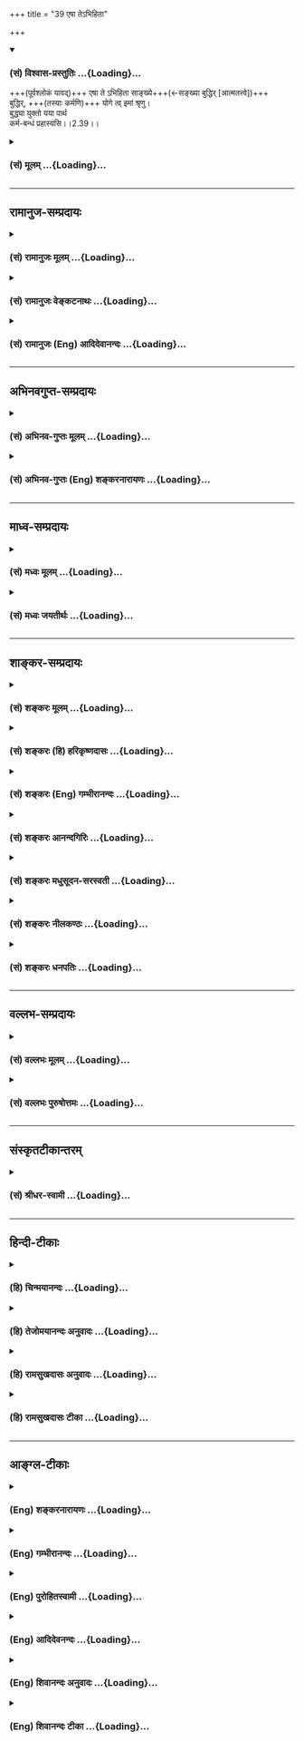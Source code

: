 +++
title = "39 एषा तेऽभिहिता"

+++
<div class="js_include" newlevelforh1="3" title="(सं) विश्वास-प्रस्तुतिः" unfilled url="/purANam_vaiShNavam/mahAbhAratam/06-bhIShma-parva/03-bhagavad-gItA-parva/saMskRtam/vishvAsa-prastutiH/02_sAnkhya-yogaH_sarva-/39_eShA_te-bhihitA.md">
<details open><summary><h3>(सं) विश्वास-प्रस्तुतिः ...{Loading}...</h3></summary>

+++(पूर्वश्लोकं यावद्)+++ एषा ते ऽभिहिता साङ्ख्ये+++(←सङ्ख्या बुद्धिर् [आत्मतत्त्वे])+++  
बुद्धिर्, +++(तस्याः कर्मणि)+++ योगे त्व् इमां श्रृणु।  
बुद्ध्या युक्तो यया पार्थ  
कर्म-बन्धं प्रहास्यसि।।2.39।।
</details>
</div>
<div class="js_include collapsed" newlevelforh1="3" title="(सं) मूलम्" unfilled url="/purANam_vaiShNavam/mahAbhAratam/06-bhIShma-parva/03-bhagavad-gItA-parva/saMskRtam/mUlam/02_sAnkhya-yogaH_sarva-/39_eShA_te-bhihitA.md">
<details><summary><h3>(सं) मूलम् ...{Loading}...</h3></summary>

एषा तेऽभिहिता साङ्ख्ये बुद्धिर्योगे त्विमां श्रृणु।  
बुद्ध्यायुक्तो यया पार्थ कर्मबन्धं प्रहास्यसि।।2.39।।
</details>
</div>


_________________
## रामानुज-सम्प्रदायः
<div class="js_include collapsed" newlevelforh1="3" title="(सं) रामानुजः मूलम्" unfilled url="/purANam_vaiShNavam/mahAbhAratam/06-bhIShma-parva/03-bhagavad-gItA-parva/saMskRtam/rAmAnujaH/mUlam/02_sAnkhya-yogaH_sarva-/39_eShA_te-bhihitA.md">
<details><summary><h3>(सं) रामानुजः मूलम् ...{Loading}...</h3></summary>

।।2.39।। संख्या बुद्धिः+++(5)+++। बुद्ध्यावधारणीयम् आत्मतत्त्वं साङ्ख्यम्। ज्ञातव्ये
आत्मतत्त्वे तज्-ज्ञानाय या बुद्धिः अभिधेया "न त्वेवाहम्" (गीता 2।12)
इत्यारभ्य "तस्मात् सर्वाणि भूतानि" (गीता 2।30) इत्यन्तेन सा **एषा
अभिहिता।**  

आत्मज्ञान-पूर्वक-मोक्ष-साधन-भूत-कर्मानुष्ठाने यो बुद्धि-योगो वक्तव्यः स इह योगशब्देन उच्यते- "दूरेण ह्यवरं कर्म बुद्धियोगात्" (गीता 2।49) इति हि वक्ष्यते। तत्र **योगे** या **बुद्धिः** वक्तव्या ताम् इमाम् अभिधीयमानां **श्रृणु यया** बुद्ध्या **युक्तः** **कर्मबन्धं
प्रहास्यसि।** कर्मणा बन्धः संसारबन्ध इत्यर्थः। 

</details>
</div>
<div class="js_include collapsed" newlevelforh1="3" title="(सं) रामानुजः वेङ्कटनाथः" unfilled url="/purANam_vaiShNavam/mahAbhAratam/06-bhIShma-parva/03-bhagavad-gItA-parva/saMskRtam/rAmAnujaH/venkaTanAthaH/02_sAnkhya-yogaH_sarva-/39_eShA_te-bhihitA.md">
<details><summary><h3>(सं) रामानुजः वेङ्कटनाथः ...{Loading}...</h3></summary>

  
  
।।2.39।। अथ पूर्वप्रकरणोक्तशोकापनोदनहेतुषु प्रधानार्थेनोत्तरप्रकरणारम्भं
सङ्गमयति एवमिति। तत्पूर्वकशब्देन आत्मज्ञानकर्मयोगयोः
क्रमाभिधानौचित्यमुक्तम् आत्मयाथात्म्यज्ञानोपदेशानन्तरं
तच्चिन्तनरूपज्ञानयोगाभिधानस्यौचित्येऽपि तस्य कर्मयोगसाध्यत्वात् प्रथमं
कर्मयोग उच्यते। पश्चात्तु तत्फलतया  
प्रजहाति यदा कामान् 2।55 इत्यादिना ज्ञानयोगो वक्ष्यते। वक्तुमिति प्रसक्तं
प्राधान्येन प्रपञ्चयितुमित्यर्थः।
साङ्ख्ययोगाख्यवेदविरोधितन्त्राभिधानभ्रमं साङ्ख्यशब्दस्यात्रज्ञानयोगेन
साङ्ख्यानां 3।3 इति वक्ष्यमाणज्ञानयोगविषयत्वभ्रमं च व्युदस्यन्नाह
सङ्ख्येतिबुद्धिर्मतिश्च मेधा सङ्ख्या संवित्तिरुपलब्धिः इति
नैघण्टुकाः। पुरुषं निर्गुणं साङ्ख्यम् मं.उ.14 इत्याद्यौपनिषदप्रसिद्ध्या
परमात्मवदात्मन्यपि साङ्ख्यशब्द उपपन्नः। न चज्ञानयोगेन साङ्ख्यानाम् 3।3
इत्यादिष्वर्थवैरूप्यप्रसङ्गः तद्बुद्धियोगेन सर्वत्र तच्छब्दप्रयोगात्।
सदपि च वैरूप्यं प्रकरणाद्यानुगुण्येन सर्वत्र सन्नह्यते। एकवचनस्य
जात्यभिप्रायत्वज्ञापनायआत्मतत्त्वमित्युक्तम्। तज्ज्ञानायेत्यनेन
तन्निर्णयमात्रमव्यवहितफलमिति दर्शितम्। बुद्धिरिति
निर्णयफलावाक्ययुक्तिपरामर्शगर्भा बुद्धिर्विवक्षितेति न
साध्यसाधनभावविरोधः। अथवा बुद्धिरिह शास्त्रनिष्पाद्यो
निर्णयः। तज्ज्ञानायेति साक्षात्कारादिपरः।
आत्मतत्त्वाभिधानप्रदेशमवच्छिद्याह न त्वेवेति। ततः परस्तात्तुस्वधर्मं
2।39 इत्यादिना धर्माधर्मभ्रमास्थानस्नेहेयोराक्षेपो हि क्रियत इति भावः।  
  
  
नोमशब्दस्यात्र प्रकरणादिविशेषितमर्थमाह आत्मज्ञानेत्यादिना।
इहेत्यभिप्रेतं विवृणोति दूरेणेति। इमामिति निर्देशसूचितमविलम्बिताभिधानमाह
अभिधीयमानामिति। एतेनानुप्रविष्टबुद्धेस्तद्विषयाभिधीयमानबुद्धेश्च भेदोऽपि
दर्शितः। यद्वाऽनुष्ठानप्रकारविषयबुद्धिजनकमभिधानं शृण्वित्यर्थः। एतेन
कर्मयोगशब्दोऽप्यत्र बुद्धिविशेषयोगमूल इति दर्शितम्। बुद्ध्या यया
इत्यनयोर्वैयधिकरण्येन क्रियाद्वयान्वयभ्रमं निरस्यति यया बुद्ध्या युक्त
इति। कर्मबन्धशब्दस्य अनतिशयितार्थसमासान्तरमपाकरोति कर्मणा बन्ध
इति। तृतीया तत्कृतार्थेन गुणवचनेन अष्टा.2।1।30 इति तत्पुरुषः।
बन्धशब्दस्यात्र मुख्यार्थासम्भवादभिप्रेतमाह संसारेति।
एतेनानुष्ठीयमानकर्मसम्बन्धहानभ्रमोऽपि निरस्तः।  
  
  
  

</details>
</div>
<div class="js_include collapsed" newlevelforh1="3" title="(सं) रामानुजः (Eng) आदिदेवानन्दः" unfilled url="/purANam_vaiShNavam/mahAbhAratam/06-bhIShma-parva/03-bhagavad-gItA-parva/saMskRtam/rAmAnujaH/english/AdidevAnandaH/02_sAnkhya-yogaH_sarva-/39_eShA_te-bhihitA.md">
<details><summary><h3>(सं) रामानुजः (Eng) आदिदेवानन्दः ...{Loading}...</h3></summary>

2.39 'Sankhya' means 'intellect,' and the truth about the Atman, which
is determinable by the intellect, is 'Sankhyam'. Concerning the nature
of the self which has to be known, whatever Buddhi has to be taught, has
been taught to you in the passage beginning with, 'It is not that I did
not exist' (II.12) and ending with the words, 'Therefore, you shall not
grieve for any being' (II.30). The disposition of mind (Buddhi) which is
reired for the performance of works preceded by knowledge of the self
and which thus constitutes the means of attaining release, that is here
called by the term Yoga. It will be clearly told later on, 'Work done
with desire for fruits is far inferior to work done with evennes of
mind' (II. 49). What Buddhi or attitude of mind is reired for making
your act deserve the name of Yoga, listen to it now. Endowed with that
knowledge, you will be able to cast away the bondage of Karma.
'Karma-bandha' means the bondage due to Karma i.e., the bondage of
Samsara. Now Sri Krsna explains the glory of works associated with the
Buddhi to be described hereafter:

</details>
</div>


_________________
## अभिनवगुप्त-सम्प्रदायः
<div class="js_include collapsed" newlevelforh1="3" title="(सं) अभिनव-गुप्तः मूलम्" unfilled url="/purANam_vaiShNavam/mahAbhAratam/06-bhIShma-parva/03-bhagavad-gItA-parva/saMskRtam/abhinava-guptaH/mUlam/02_sAnkhya-yogaH_sarva-/39_eShA_te-bhihitA.md">
<details><summary><h3>(सं) अभिनव-गुप्तः मूलम् ...{Loading}...</h3></summary>

।।2.40।। एषा त इति। एषा च तव साङ्ख्ये सम्यग्ज्ञाने बुद्धिर्निश्चयात्मिका
उक्ता। एषैव च यथा योगे कर्मकौशलाय उच्यते +++(S K कौशले यो (S य)+++ ज्यते) तथैव
श्रृणु यया बुद्ध्या कर्मणां बन्धकत्वं त्यक्ष्यसि। न हि कर्माणि स्वयं
बध्नन्ति जडत्वात्। अतः स्वयमात्मा कर्मभिः वासनात्मकैरात्मानं बध्नाति।  

</details>
</div>
<div class="js_include collapsed" newlevelforh1="3" title="(सं) अभिनव-गुप्तः (Eng) शङ्करनारायणः" unfilled url="/purANam_vaiShNavam/mahAbhAratam/06-bhIShma-parva/03-bhagavad-gItA-parva/saMskRtam/abhinava-guptaH/english/shankaranArAyaNaH/02_sAnkhya-yogaH_sarva-/39_eShA_te-bhihitA.md">
<details><summary><h3>(सं) अभिनव-गुप्तः (Eng) शङ्करनारायणः ...{Loading}...</h3></summary>

2.39 Esa te etc. And this knowledge in th form of determination has been
declared \[to you\] for your sankhya, i.e., perfect knowledge. Now, how
the self-same determinate knowledge is also taught for the Yoga i.e.,
dexerity in action - in that manner only you must listen to by means of
which determinate knowledge you shall avoid the binding nature of the
actions. Truely, the actions do not themselves bind as they are
insentient. Hence, it is the Self which binds Itself by means of the
actions in the form of mental impressions.

</details>
</div>


_________________
## माध्व-सम्प्रदायः
<div class="js_include collapsed" newlevelforh1="3" title="(सं) मध्वः मूलम्" unfilled url="/purANam_vaiShNavam/mahAbhAratam/06-bhIShma-parva/03-bhagavad-gItA-parva/saMskRtam/madhvaH/mUlam/02_sAnkhya-yogaH_sarva-/39_eShA_te-bhihitA.md">
<details><summary><h3>(सं) मध्वः मूलम् ...{Loading}...</h3></summary>

।।2.39।। साङ्ख्यं ज्ञानम्। शुद्धात्मतत्त्वविज्ञानं साङ्ख्यमित्यभिधीयते इति
भगवद्वचनाद्व्यासस्मृतौ। योग उपायःदृष्टा योगाः प्रयुक्ताश्च पुंसां
श्रेयःप्रसिद्धये इति प्रयोगादभागवते। नेतरौ साङ्ख्ययोगौ उपादेयत्वेन
विवक्षितौ कुत्रचित्सामस्त्येन कर्मयोग इत्यादिप्रयोगाच्च।
निन्दितत्वाच्चेतरयोर्मोक्षधर्मेषु भिन्नमतत्वमुक्त्वा पञ्चरात्रस्तुत्या
वेदानां त्वेकार्यत्वान्न विरोधः। पार्थक्यं तु साङ्ख्याद्यपेक्षया
युक्तम्। तत्रैव चित्रशिखण्डिशास्त्रे पञ्चरात्रमूले वेदैक्योक्तेश्च एवमेव
सर्वत्र साङ्ख्ययोगशब्द उपादेयवाचको वर्णनीयः। युक्तेश्च ज्ञानं पूर्वं
जैवमुक्तम्। उपायश्च वक्ष्यते। बुध्यतेऽनयेति बुद्धिः। साङ्ख्यविषयो यया
वाचा बुध्यते सा वागभिहितेत्यर्थः।  

</details>
</div>
<div class="js_include collapsed" newlevelforh1="3" title="(सं) मध्वः जयतीर्थः" unfilled url="/purANam_vaiShNavam/mahAbhAratam/06-bhIShma-parva/03-bhagavad-gItA-parva/saMskRtam/madhvaH/jayatIrthaH/02_sAnkhya-yogaH_sarva-/39_eShA_te-bhihitA.md">
<details><summary><h3>(सं) मध्वः जयतीर्थः ...{Loading}...</h3></summary>

।।2.39।। पूर्वप्रकरणोपसंहारपूर्वकं
तत्सङ्गतत्वेनोत्तरप्रकरणारम्भप्रतिज्ञार्थंएषा तेऽभिहिता इत्युक्तम् तत्र
साङ्ख्ययोगशब्दौ कापिलपातञ्जलशास्त्रवचनाविति प्रतीतिनिरासाय व्याचष्टे
**साङ्ख्य**मिति। प्रतीतार्थावेव कुतो न स्यातां इत्यत आह
**नेतरा**विति। इतरौ शास्त्रलक्षणौ। कुत्रचिदागमे एतौ तूपादेयौ। बुद्ध्या
युक्तः इत्यादिवचनात्। अतो न तावत्र विवक्षिताविति वाक्यशेषः।
प्रकृतिपुरुषविवेकादेस्तदुक्तस्योपादेयत्वात्कथमेतत् इत्यत उक्तं
**सामस्त्येने**ति। एकदेशस्योपादेयतया तदुपादेयत्वे सौगतादेरपि
तत्प्रसङ्ग इति भावः। इतोऽपि न योगः पातञ्जलशास्त्रमित्याह **कर्मे**ति
अस्मिन्नेव योगे कर्मयोगो विशिष्यत इत्यादिप्रयोगाच्च। न हि शास्त्रे
कर्मयोगशब्दोऽस्तीति। न केवलमुपादेयत्वाभावान्नेतरौ विवज्ञितौ किन्त्वित्यत
आह **निन्दितत्वा**दिति। कथं निन्दितत्वं इत्यत आह
**भिन्ने**ति। साङ्ख्य योगः पाशुपतं वेदारण्यकमेव च। ज्ञानान्येतानि
भिन्नानि नात्र कार्या विचारणा म.भा.12।349।64 इति साङ्ख्यादीनां
विरुद्धमतत्वमुक्त्वापञ्चरात्रस्य कृत्स्नस्य वक्ता नारायणः स्वयम्।
ज्ञानेष्वेतेषु राजेन्द्र सर्वेष्वेतद्विशिष्यते म.भा.12।349।68 इति
पञ्चरात्रस्तुत्या विरुद्धानामेकस्तुतिपरनिन्दां गमयतीति प्रसिद्धमेवेति
भावः। एवं तर्हि वेदारण्यकस्यापि निन्दा स्यादित्यत आह **वेदानां**
त्विति। एकार्थत्वात्पञ्चरात्रेण। ज्ञानान्वेतानि भिन्नानि इति
पार्थक्योक्तेः कथमेकार्थत्वं इत्यत आह **पार्थक्यं** त्विति।
युक्तमित्यनेन तेषामेव प्रकृतत्वादित्यभिप्रैति। तथा चाद्यवाक्ये
वेदारण्यकपदेन पञ्चरात्रमुत्तरवाक्ये च पञ्चरात्रपदेन वेदारण्यकमुपलक्ष्यते
इति भावः। वेदपञ्चरात्रयोरेकार्थत्वं कुत इति चेत्
उदाहृतमोक्षधर्मवाक्यार्थान्यथानुपपत्त्या तावत्।  
अपरं प्रमाणमाह **तत्रैवे**ति। मोक्षधर्मे एवये हि ते यतयः ख्याताः
सत्यचित्रशिखण्डिनः। तैरेकमतिभिर्भूत्वा यत्प्रोक्तं शास्त्रमुत्तमम्।
वेदैश्चतुर्भिः समितं कृतं मेरौ महागिरौ म.भा.12 इत्यादिना
चित्रशिखण्डिशास्त्रस्य वेदैक्योक्तेश्च असङ्गतमेतदित्यत आह
**पञ्चरात्रे**ति। पञ्चरात्रमूलकस्येत्यर्थः। एतच्च वैखानससंहितोपक्रम एव
प्रसिद्धम्। अत एतद्व्याख्यानंज्ञानयोगेन साङ्ख्यानां 3।3साङ्ख्ययोगौ
पृथग्बालाः 5।4 इत्यादावप्यतिदिशति **एवमेवे**ति। शब्द इति
जात्यभिप्रायमेकवचनम्। इतोऽप्यत्र साङ्ख्ययोगशब्दौ ज्ञानोपायवाचिनावित्याह
**युक्तेश्चे**ति। तामेव युक्तिं दर्शयति **ज्ञान**मिति।
अत्रोक्तवक्ष्यमाणयोरर्थयोः साङ्ख्ययोगशब्दौ प्रयुक्तावुक्तवक्ष्यमाणार्थौ
ज्ञानोपायावेवेति तदर्थावेतौ युक्ताविति **जैवं ज्ञान**मिति। जीवस्य
तत्त्वमित्यर्थः। यद्यपीश्वरतत्त्वं चोक्तं तथापि तादर्थ्येनेत्यदोषः। ननु
बुद्धिर्ज्ञानं तदुत्पाद्यत एव न त्वत्राभिहितं नापि श्राव्यते
तत्कथमुच्यतेसाङ्ख्ये बुद्धिरभिहिता योगे त्विमां शृणु इति तत्राह
**बुध्यत** इति। वागिति शेषः। ननु साङ्ख्यं न वाचोऽधिकरणं तत्कथं सप्तमी
किमर्थं च प्रसिद्धवाक्छब्दपरित्यागेनाप्रसिद्धबुद्धिशब्दोपादानं इत्यत आह
**साङ्ख्ये**ति। साङ्ख्यं चासौ विषयश्च अनेन विषयसप्तमीयमित्याह। नाविशदं
वाङ्मात्रमुक्तं किन्तु तव बोधो यथोत्पद्यते
तथेत्यप्रसिद्धपदोपादानप्रयोजनमित्युक्तं भवति।  

</details>
</div>


_________________
## शाङ्कर-सम्प्रदायः
<div class="js_include collapsed" newlevelforh1="3" title="(सं) शङ्करः मूलम्" unfilled url="/purANam_vaiShNavam/mahAbhAratam/06-bhIShma-parva/03-bhagavad-gItA-parva/saMskRtam/shankaraH/mUlam/02_sAnkhya-yogaH_sarva-/39_eShA_te-bhihitA.md">
<details><summary><h3>(सं) शङ्करः मूलम् ...{Loading}...</h3></summary>

।।2.39।।  
  
**एषा ते** तुभ्यम् **अभिहिता** उक्ता **साङ्ख्ये**
परमार्थवस्तुविवेकविषये **बुद्धिः** ज्ञानं साक्षात्
शोकमोहादिसंसारहेतुदोषनिवृत्तिकारणम्। **योगे तु** तत्प्राप्त्युपाये
निःसङ्गतया द्वन्द्वप्रहाणपूर्वकम् ईश्वराराधनार्थे कर्मयोगे कर्मानुष्ठाने
समाधियोगे च **इमाम्** अनन्तरमेवोच्यमानां बुद्धिं **शृणु**। तां च
बुद्धिं स्तौति प्ररोचनार्थम्  
**बुद्धया यया** योगविषयया **युक्तः** हे पार्थ **कर्मबन्धं** कर्मैव
धर्माधर्माख्यो बन्धः कर्मबन्धः तं **प्रहास्यसि**
ईश्वरप्रसादनिमित्तज्ञानप्राप्त्यैव इत्यभिप्रायः।।  
किञ्च अन्यत्  
  

</details>
</div>
<div class="js_include collapsed" newlevelforh1="3" title="(सं) शङ्करः (हि) हरिकृष्णदासः" unfilled url="/purANam_vaiShNavam/mahAbhAratam/06-bhIShma-parva/03-bhagavad-gItA-parva/saMskRtam/shankaraH/hindI/harikRShNadAsaH/02_sAnkhya-yogaH_sarva-/39_eShA_te-bhihitA.md">
<details><summary><h3>(सं) शङ्करः (हि) हरिकृष्णदासः ...{Loading}...</h3></summary>

।।2.39।। क्योंकि यहाँ शास्त्रके विषयका विभाग दिखलाया जानेसे यह होगा कि
आगे चलकर ज्ञानयोगेन साङ्ख्यानां कर्मयोगेन योगिनाम् इत्यादि जो दो
निष्ठाओंको बतानेवाला शास्त्र है वह सुखपूर्वक समझाया जा सकेगा और श्रोतागण
भी विषयविभागपूर्वक अनायास ही उसे ग्रहण कर सकेंगे। इसलिये कहते हैं  
मैंने तुझसे साङ्ख्य अर्थात् परमार्थ वस्तुकी पहिचानके विषयमें यह बुद्धि
यानी ज्ञान कह सुनाया। यह ज्ञान संसारके हेतु जो शोक मोह आदि दोष हैं उनकी
निवृत्तिका साक्षात् कारण है।  
इसकी प्राप्तिके उपायरूप योगके विषयमें अर्थात् आसक्तिरहित होकर सुखदुःख
आदि द्वन्द्वोंके त्यागपूर्वक ईश्वराराधनके लिये कर्म किये जानेवाले
कर्मयोगके विषयमें और समाधियोगके विषयमें इस बुद्धिको जो कि अभी आगे कही
जाती है सुन  
  
  
  
रुचि बढ़ानेके लिये उस बुद्धिकी स्तुति करते हैं  
हे अर्जुन जिस योगविषयक बुद्धिसे युक्त हुआ तू धर्माधर्म नामक कर्मरूप
बन्धनको ईश्वरकृपासे होनेवाली ज्ञानप्राप्तिद्वारा नाश कर डालेगायह
अभिप्राय है।  

</details>
</div>
<div class="js_include collapsed" newlevelforh1="3" title="(सं) शङ्करः (Eng) गम्भीरानन्दः" unfilled url="/purANam_vaiShNavam/mahAbhAratam/06-bhIShma-parva/03-bhagavad-gItA-parva/saMskRtam/shankaraH/english/gambhIrAnandaH/02_sAnkhya-yogaH_sarva-/39_eShA_te-bhihitA.md">
<details><summary><h3>(सं) शङ्करः (Eng) गम्भीरानन्दः ...{Loading}...</h3></summary>

2.39 Partha, O son of Prtha (Arjuna); esa, this; buddhih, wisdom, the
Knowledge which directly removes the defect (viz ignorance) that is
responsible for sorrow, delusion, etc. \[Mundane existence consists of
attraction and repulsion, agentship and enjoyership, etc. These are the
defects, and they arise from ignorance about one's Self. Enlightenment
is the independent and sole cause that removes this ignorance.\]
constituting mundane existence; abhihita, has been imparted; te, to you;
sankhye, from the standpoint of Self-realization, with regard to the
discriminating knowledge of the supreme Reality. Tu, but; srnu, listen;
imam, to this wisdom which will be imparted presently; yoge, from the
spandpoint of Yoga, from the standpoint of the means of attaining it
(Knowledge) i.e., in the context of Karma-yoga, the performance of rites
and duties with detachment after destroying the pairs of opposites, for
the sake of adoring God, as also in the context of the practice of
spiritual absorption. As as inducement, He (the Lord) praises that
wisdom: Yuktah, endowed; yaya, with which; buddhya, wisdom concerning
Yoga; O Partha, prahasyasi, you will get rid of; karma-bandham, the
bondage of action action is itself the bondage described as
righteousness and unrighteousness; you will get rid of that bondage by
the attainment of Knowledge through God's grace. This is the idea.

</details>
</div>
<div class="js_include collapsed" newlevelforh1="3" title="(सं) शङ्करः आनन्दगिरिः" unfilled url="/purANam_vaiShNavam/mahAbhAratam/06-bhIShma-parva/03-bhagavad-gItA-parva/saMskRtam/shankaraH/AnandagiriH/02_sAnkhya-yogaH_sarva-/39_eShA_te-bhihitA.md">
<details><summary><h3>(सं) शङ्करः आनन्दगिरिः ...{Loading}...</h3></summary>

।।2.39।। ननुस्वधर्ममपि चावेक्ष्य इत्यादिश्लोकैर्न्यायावष्टम्भेन
शोकमोहापनयनस्य तात्पर्येणोक्तत्वात्तस्मिन्नुपसंहर्तव्ये किमिति
परमार्थदर्शनमुपसंह्रियते तत्राह **शोकेति।** स्वधर्ममपीत्यादिभिरतीतैः
श्लोकैः शोकमोहयोः स्वजनमरणगुर्वादिवधशङ्कानिमित्तयोः
सम्यग्ज्ञानप्रतिबन्धकयोरपनयार्थं वर्णाश्रमकृतं धर्ममनुतिष्ठतः स्वर्गादि
सिध्यति नान्यथेत्यन्वयव्यतिरेकात्मको लोकप्रसिद्धो न्यायो यद्यपि
दर्शितस्तथापि नासौ तात्पर्येणोक्त इत्यर्थः। किं तर्हि तात्पर्येणोक्तं
तदाह **परमार्थेति।**न त्वेवाहं जातु नासं इत्यादि सप्तम्या
**परामृश्यते।** उक्तम्न जायते म्रियते वा कदाचिन्न
इत्यादिनोपपादितमित्यर्थः। उपसंहारप्रयोजनमाह **शास्त्रेति।** तस्य
वस्तुद्वारा विषयो निष्ठाद्वयं तस्य विभक्तस्य तेनैव विभागेन प्रदर्शनार्थं
परमार्थदर्शनोपसंहार इत्यर्थः। ननु किमित्यत्र शास्त्रस्य विषयविभावः
प्रदर्श्यते उत्तरत्रैव तद्विभागप्रवृत्तिप्रतिपत्त्योः संभवादिति तत्राह
**इह हीति।** शास्त्रप्रवृत्तेः श्रोतृप्रतिपत्तेश्च सौकर्यार्थमादौ
विषयविभागसूचनमित्यर्थः। उपसंहारस्य फलवत्त्वमेवमुक्त्वा
तमेवोपसंहारमवतारयति **अत आहेति।** परमार्थतत्त्वविषयां
ज्ञाननिष्ठामुक्तामुपसंहृत्य वक्ष्यमाणां संगृह्णाति **योगे त्विति।**
तामेव बुद्धिं विशिष्टफलवत्त्वेनाभिष्टौति **बुद्ध्येति।**
तत्रोपसंहारभागं विभजते **एषेत्यादिना।** बुद्धिशब्दस्यान्तःकरणविषयत्वं
व्यावर्तयति **ज्ञानमिति।** तस्य सहकारिनिरपेक्षस्य विशिष्टं
फलवत्त्वमाचष्टे **साक्षादिति।** शोकमोहौ रागद्वेषौ कर्तृत्वं
भोक्तृत्वमित्यादिरनर्थः संसारस्तस्य हेतुर्दोषः स्वाज्ञानं तस्य निवृत्तौ
निरपेक्षं कारणं ज्ञानम्। अज्ञाननिवृत्तौ
ज्ञानस्यान्वयव्यतिरेकसमधिगतसाधनत्वादित्यर्थः। योगे त्विमामित्यादि
व्याकुर्वन्योगशब्दस्य प्रकृते चित्तवृत्तिनिरोधविषयत्वं व्यवच्छिनत्ति
**तत्प्राप्तीति।** प्रकृतं मुक्त्युपयुक्तं ज्ञानं तत्पदेन परामृश्यते।
ज्ञानोदयोपायमेव प्रकटयति **निःसङ्गतयेति।** फलाभिसन्धिवैधुर्यं
निःसङ्गत्वम्। बुद्धिस्तुतिप्रयोजनमाह **प्ररोचनार्थमिति।** अभिष्टुता हि
बुद्धिः श्रद्धातव्या सत्यनुष्ठातारमधिकरोति तेन स्तुतिरर्थवतीत्यर्थः।
कर्मानुष्ठानविषयबुद्ध्या कर्मबन्धस्य कुतो निवृत्तिः नहि
तत्त्वज्ञानमन्तरेण समूलं कर्म हातुं शक्यमित्याशङ्क्याह **ईश्वर इति।  
**

</details>
</div>
<div class="js_include collapsed" newlevelforh1="3" title="(सं) शङ्करः मधुसूदन-सरस्वती" unfilled url="/purANam_vaiShNavam/mahAbhAratam/06-bhIShma-parva/03-bhagavad-gItA-parva/saMskRtam/shankaraH/madhusUdana-sarasvatI/02_sAnkhya-yogaH_sarva-/39_eShA_te-bhihitA.md">
<details><summary><h3>(सं) शङ्करः मधुसूदन-सरस्वती ...{Loading}...</h3></summary>

।।2.39।। ननु भवतु स्वधर्मबुद्ध्या युध्यमानस्य पापाभावस्तथापि न मांप्रति
युद्धकर्तव्यतोपदेशस्तवोचितःय एनं वेत्ति हन्तारं इत्यादिनाकथं स पुरुषः
पार्थ कं घातयति हन्ति कम् इत्यनेन विदुषः सर्वकर्मप्रतिक्षेपात्।
नह्यकर्त्रभोक्तृशुद्धस्वरूपोऽहमस्मि युद्धं कृत्वा तत्फलं भोक्ष्य इति च
ज्ञानं संभवति विरोधात् ज्ञानकर्मणोः समुच्चयासंभवात्प्रकाशतमसोरिव। अयं
चार्जुनाभिप्रायोज्यायसी चेत् इत्यत्र व्यक्तो भविष्यति। तस्मादेकमेव
मांप्रति ज्ञानस्य कर्मणश्चोपदेशो नोपपद्यते इति चेन्न  
  
विद्वदविद्वदवस्थाभेदेन ज्ञानकर्मोपदेशोपपत्तेरित्याह भगवान् एषानत्वेवाहम्
इत्याद्येकविंशतिश्लोकैः ते तुभ्यमभिहिता। साङ्ख्ये सम्यक्ख्यायते
सर्वोपाधिशून्यतया प्रतिपाद्यते परमात्मतत्त्वमनयेति संख्योपनिषत्तयैव
तात्पर्यपरिसमाप्त्या प्रतिपाद्यते यः स साङ्ख्यः। औपनिषदः पुरुष इत्यर्थः।
तस्मिन्बुद्धिस्तन्मात्रविषयं ज्ञानं सर्वानर्थनिवृत्तिकारणं त्वांप्रति
मयोक्तम्। नैतादृशज्ञानवतः क्वचिदपि कर्मोच्यतेतस्य कार्यं न विद्यते इति
वक्ष्यमाणत्वात्। यदि पुनरेवं मयोक्तेऽपि तवैषा बुद्धिर्नोदेति
चित्तदोषात्तदा तदपनयेनात्मतत्त्वसाक्षात्काराय कर्मयोग एव त्वयानुष्ठेयः।
तस्मिन्योगे कर्मयोगे तु करणीयामिमांसुखदुःखे समे कृत्वा  
  
इत्यत्रोक्तां फलाभिसन्धित्यागलक्षणां बुद्धिं विस्तरेण मया वक्ष्यमाणां
शृणु। तुशब्दः पूर्वबुद्धेर्योगविषयत्वव्यतिरेकसूचनार्थः। तथाच
शुद्धान्तःकरणंप्रति ज्ञानोपदेशोऽशुद्धान्तःकरणंप्रति कर्मोपदेश इति कुतः
समुच्चयशङ्कया विरोधावकाश इत्यभिप्रायः।  
  
योगविषयां बुद्धिं फलकथनेन स्तौति। यया व्यवसायात्मिकया बुद्ध्या कर्मसु
युक्तस्त्वं कर्मनिमित्तं बन्धमाशयाशुद्धिलक्षणं  
  
ज्ञानप्रतिबन्धं प्रकर्षेण पुनः प्रतिबन्धानुत्पत्तिरूपेण हास्यसि
त्यक्ष्यसि। अयं भावः कर्मनिमित्तो ज्ञानप्रतिबन्धः कर्मणैव  
  
धर्माख्येनापनेतुं शक्यते। धर्मेण पापमपनुदति इति श्रुतेः। श्रवणादिलक्षणो
विचारस्तु  
  
कर्मात्मकप्रतिबन्धरहितस्यासंभावनादिप्रतिबन्धं दृष्टद्वारेणापनयतीति न
कर्मबन्धनिराकरणायोपदेष्टुं शक्यते।  
  
अतोऽत्यन्तमलिनान्तःकरणत्वाद्बहिरङ्गसाधनं कर्मैव त्वयानुष्ठेयं नाधुना
श्रवणादियोग्यतापि तव जाता दूरे तु ज्ञानयोग्यतेति। तथाच
वक्ष्यतिकर्मण्येवाधिकारस्ते इति। एतेन साङ्ख्यबुद्धेरन्तरङ्गसाधनं श्रवणादि
विहाय बहिरङ्गसाधनं कर्मैव भगवता किमित्यर्जुनायोपदिश्यत इति निरस्तम्।
कर्मबन्धं संसारमीश्वरप्रसादनिमित्तज्ञानप्राप्त्या प्रहास्यसीति प्राचां
व्याख्याने  
  
त्वध्याहारदोषः कर्मपदवैयर्थ्यं च परिहर्तव्यम्।  

</details>
</div>
<div class="js_include collapsed" newlevelforh1="3" title="(सं) शङ्करः नीलकण्ठः" unfilled url="/purANam_vaiShNavam/mahAbhAratam/06-bhIShma-parva/03-bhagavad-gItA-parva/saMskRtam/shankaraH/nIlakaNThaH/02_sAnkhya-yogaH_sarva-/39_eShA_te-bhihitA.md">
<details><summary><h3>(सं) शङ्करः नीलकण्ठः ...{Loading}...</h3></summary>

।।2.39।। एवमर्जुनस्य पूर्वोक्तौ द्वावपि मोहावपनीतौ तत्रकं घातयन्ति हन्ति
कम् इति कर्तृत्वकारयितृत्वयोरात्मन्यसंभव उक्तःततो युद्धाय युज्यस्व इति
नियोगश्चोक्तः नह्यकर्तुराकाशवत्सर्वगतस्य नियोज्यत्वं संभवतीति
परस्परव्याहतमेतदितीमामाशङ्कां अधिकारिभेदेन उभयं व्यवस्थापयन् परिहरति
**एषा ते इति।** एषा ते तुभ्यं अभिहिता अशोच्यानन्वशोचस्त्वमित्यादिना
स्वधर्ममपि चावेक्ष्येत्यतः प्राक्तनेन संदर्भेणोक्ता। साङ्ख्ये सम्यक्
ख्यायते प्रकथ्यते वस्तुतत्त्वमनयेति संख्या उपनिषत् तत्र विदिते साङ्ख्ये
औपनिषदे ब्रह्मणि विषये बुद्धिर्ज्ञानं संसारनिवर्तकम्। एषा ते साङ्ख्ये
बुद्धिरभिहितेति संबन्धः। योगेसिद्ध्यसिद्ध्योः समो भूत्वा समत्वं योग
उच्यते इति वक्ष्यमाणलक्षणे विषये। तुशब्दः पूर्ववैलक्षण्यद्योतनार्थः।
वक्ष्यति च ज्ञानकर्मनिष्ठयोर्विभिन्नाधिकारिकत्वंलोकेऽस्मिन् द्विविधा
निष्ठा पुरा प्रोक्ता मयानघ। ज्ञानयोगेन साङ्ख्यानां कर्मयोगेन योगिनाम्।
इति। एतेन ज्ञानकर्मणोः समुच्चयशङ्काप्यपास्ता। इमांस्वधर्ममपि चावेक्ष्य
इत्यादिनाऽनन्तरग्रन्थेनोक्तामपि विस्तरेणाभिधीयमानां शृणु। इमामेव बुद्धिं
स्तौति सार्धेन **बुद्ध्येत्यादिना।** ननु कर्मबन्धप्रहाणमात्मज्ञानेनैव
श्रूयतेतपसैवात्मपदं विदित्वा न लिप्यते कर्मणा पापकेन इति श्रुतेः।
कर्मयोगस्तु कर्मबन्धं दृढीकरिष्यत्येवेति कथमुच्यते कर्मबन्धं
प्रहास्यसीति चेत्। श्रुतिबलादिति ब्रूमः। तथाहिईशावास्यमिदं सर्वं यत्किंच
जगत्यां जगत्। तेन त्यक्तेन भुञ्जीथा मा गृधः कस्यस्विद्धनम्। कुर्वन्नेवेह
कर्माणि जिजीविषेच्छतं समाः। एवं त्वयि नान्यथेतोऽस्ति न कर्म लिप्यते नरे।
इति श्रुतिरीश्वरेणेदं सर्वं स्तम्भितमस्तीति न कश्चित्किंचित्स्वेच्छया
कर्तुं प्रभवति अतः सर्वत्र ममताहीनः सन् भोक्तृत्वकर्तृत्वाभिमानत्यागेनैव
भोगान् भुङ्क्ष्व कर्माणि च कुरु एवं कुर्वति त्वयि कर्मलेपो नास्ति
इतोऽन्यदुपायान्तरं च नास्तीति वदति। तस्मात्
कनककार्ष्णायसादिवत्केनचिद्विशेषरूपेणोपेतं कर्मैव सजातीयोच्छेदनिमित्तं
भविष्यतीति युक्तमुक्तं कर्मयोगेनापि कर्मबन्धं प्रहास्यसीति।  

</details>
</div>
<div class="js_include collapsed" newlevelforh1="3" title="(सं) शङ्करः धनपतिः" unfilled url="/purANam_vaiShNavam/mahAbhAratam/06-bhIShma-parva/03-bhagavad-gItA-parva/saMskRtam/shankaraH/dhanapatiH/02_sAnkhya-yogaH_sarva-/39_eShA_te-bhihitA.md">
<details><summary><h3>(सं) शङ्करः धनपतिः ...{Loading}...</h3></summary>

।।2.39।। एष उपदेशः शोकमोहापनयसाधनस्यात्मतत्त्वज्ञानस्य प्रसङ्गे आगतः
लौकिको न्यायः स्वधर्मविद्भिः कैश्चिल्लोकैर्यथा स्वधर्मप्रतिबन्धकौ
शोकमोहावकृत्वा स्वधर्मोऽनुष्ठीयते तद्वत्त्वं स्वधर्ममपि चावेक्ष्य
शोकमोहाभिभूतो विकम्पितुं नार्हसीति। अथ चैनमित्यादिवत्प्रासाङ्गिकः
स्वधर्ममपीत्याद्यष्टभिः श्लोकैरुक्तो नतु समुच्चयतात्पर्येण
परमार्थदर्शनस्येह  
  
प्रकृतत्वात्। तच्चोक्तं परमार्थदर्शनमुपसंहरन् तदुपायभूतां योगनिष्ठां
चित्तशुद्धये वक्तुं प्रतिजानीते **एषेति।** एषा ते तुभ्यमभिहिता कथिता
साङ्ख्ये परमार्थवस्तुविवेकविषये बुद्धिर्ज्ञानं
साक्षाच्छोकमोहादिसहेतुदोषनिवृत्तिकारणम्। योगे तु निःसङ्गतया
द्वन्द्वप्रहाणपूर्वकं ईश्वराराधनार्थे कर्मयोगे कर्मानुष्ठाने समाधियोगे च
तत्प्राप्युपाये इमामनन्तरोच्यमानां बुद्धिं श्रृणु। तां स्तौति
**ययेति।** यया बुद्य्धा योगविषयया युक्तः कर्मबन्धं कर्मैव
धर्माधर्माख्यं बन्धस्तं प्रहास्यसि प्रकर्षेण त्यजसि। ननु योगविषयया
बुद्य्धा कर्मबन्धस्य कुतो निवृत्तिः नहि तत्त्वज्ञानमन्तरेण समूलं कर्म
हातुं शक्यमिति चेत्सत्यम्।
तथापीश्वरप्रसादनिमित्तज्ञानप्राप्तिद्वारेत्यभिप्रायः। द्वारकथनं तु
तत्साधनस्तुत्यर्थम्। पार्थेति संबोधयन् एतद्बुद्धियुक्तस्य
मातृगर्भाप्राप्तिं सूचयति। यत्तु कर्मनिमित्तं बन्धमाशयाशुद्धिलक्षणं
ज्ञानप्रतिबन्धं प्रहास्यसि। अयंभावः कर्मनिमित्तो ज्ञानप्रतिबन्धः कर्मणैव
धर्माख्येनापनेतुं शक्यते श्रवणादिलक्षणविचारस्तु
कर्मात्मकप्रतिबन्धरहितस्यासंभावनादिप्रतिबन्धं दृष्टद्वारेणपनयतीति न
कर्मबन्धनिराकरणायोपदेष्टुं शक्यत इति। तन्न।
स्वर्गनरकादिसाधनपुण्यपापप्रतिपादककर्मपदसंकोचे बन्धशब्दस्य
प्रतिबन्धपरत्वे च कारणाभावात्। ननु एतद्बुद्य्धा
धर्माधर्माख्यबन्धप्रहाणस्यासंभव एव कारणमिति चेन्न। ज्ञानप्राप्तिद्वारा
तत्संभवस्योक्तत्वात्। असंभावनादेरपि पापनिमित्तचित्ताशुद्धमूलकत्वात्। अतएव
शुद्धचित्तस्य विद्याधरस्यासंभावनाद्यनुत्पत्तिर्वासिष्ठ उपाख्यायते
असंभावनादिनिमित्तदुरितनिवृत्त्यर्थमेवादृष्टोत्पादको विवरणाचार्यैः श्रवणे
विधिरङ्गीकृतः। अन्यथा प्राकृतप्रबन्धाद्यर्थेन दृष्टेनासंभावनादिनिरासः
स्यात् तथाच वेदान्तश्रवणजेन पुण्येन पापनिवृत्त्या आत्मतत्त्वं
सभ्यगवगम्यत इति सर्वसंमतमनर्थकं भवेत्। एतेन कर्मबन्धं संसारं
ईश्वरप्रसादनिमित्तज्ञानप्राप्त्या प्रहास्यसीति प्राचां व्याख्याने
त्वध्याहारदोषः कर्मपदवैयर्थ्यं च परिहर्तव्यमिति प्रत्युक्तम्।
जन्मबन्धविनिर्मुक्ता इत्यत्र जन्मपदवत्कर्मपदस्यापि बन्धस्वरुपबोधनपरत्वेन
सार्थक्यात् भाष्ये अभिप्राय इत्युक्त्या
तस्याभिप्रायकथनपरत्वेनाध्यारदोषाभावात् स्वेनापिबुद्धियुक्तो जहातीह उमे
सुकृतदुष्कृते इत्यत्र द्वारस्योक्तत्वाच्चेति दिक्।  

</details>
</div>


_________________
## वल्लभ-सम्प्रदायः
<div class="js_include collapsed" newlevelforh1="3" title="(सं) वल्लभः मूलम्" unfilled url="/purANam_vaiShNavam/mahAbhAratam/06-bhIShma-parva/03-bhagavad-gItA-parva/saMskRtam/vallabhaH/mUlam/02_sAnkhya-yogaH_sarva-/39_eShA_te-bhihitA.md">
<details><summary><h3>(सं) वल्लभः मूलम् ...{Loading}...</h3></summary>

।।2.39।। एवमशोकार्थमुपदिष्टेऽपि साङ्ख्येऽतन्मात्ररुचिं पार्थमालक्ष्य
आत्मयोगोपदेशेन मनस्समाधानाय तं प्रस्तौति एषा ते इति।
साङ्ख्यमात्मानात्मतत्त्वसङ्ख्यानं तत्राभिधेयेन त्वेवाहं 2।12
इत्यारभ्यतस्मात्सर्वाणि भूतानि 2।30 इत्यन्तमुपादेयतयोक्त्वा मध्ये
स्वधर्मकरणमुपपाद्य पुनरप्यन्तेसुखदुःखे समे कृत्वा 2।38 इत्यादिना
योगवत्साङ्ख्यशास्त्रबुद्धिर्मयोक्ता। योगे तु मनोनिरोधरूपे
साम्यस्थितिप्रयोजनके  
  
ईश्वरालम्बने याऽभिधेया बुद्धिस्तामिमां स्वधर्माचरणाभिमतां शृणु।
तुर्भेदार्थकः। यया बुद्ध्या युक्तस्त्वं क्रियमाणकर्मसुबन्धमुभयात्मकं
पुण्यपापात्मकं प्रहास्यसि।  

</details>
</div>
<div class="js_include collapsed" newlevelforh1="3" title="(सं) वल्लभः पुरुषोत्तमः" unfilled url="/purANam_vaiShNavam/mahAbhAratam/06-bhIShma-parva/03-bhagavad-gItA-parva/saMskRtam/vallabhaH/puruShottamaH/02_sAnkhya-yogaH_sarva-/39_eShA_te-bhihitA.md">
<details><summary><h3>(सं) वल्लभः पुरुषोत्तमः ...{Loading}...</h3></summary>

  
  
।।2.39।। एवं साङ्ख्यमात्मज्ञानात्मकमुपदिश्योपसंहरति एषेति। एषा पूर्वोक्ता
ते तव साङ्ख्ये आत्मानात्मप्रकाशके बुद्धिः करणार्थमभिहिता। साङ्ख्यस्य
भगवतो विप्रयोगरसात्मककुण्डलरूपत्वात्तत्र भगवदात्मकात्मज्ञानेन न
स्वास्थ्यं भवति तस्मादात्मज्ञानबुद्धिरभिहिता उक्तेत्यर्थः।
तज्ज्ञानार्थमेव एतच्छ्रवणेऽपि चेत्तव न ज्ञानं जातं तदा कर्मयोगेन मोहो
निवर्तिष्यत इति कर्मयोगं शृण्वित्याह योग इति। योगे तु इमां बुद्धिं शृणु
यया बुद्ध्या युक्तः सन् पार्थ मद्भक्तवर कर्मबन्धं कृतकर्मपापं प्रहास्यसि
त्यक्ष्यसीत्यर्थः। त्यागे प्रकर्षः पुनस्तद्भावानुदयः।  
  
  
  

</details>
</div>


_________________
## संस्कृतटीकान्तरम्
<div class="js_include collapsed" newlevelforh1="3" title="(सं) श्रीधर-स्वामी" unfilled url="/purANam_vaiShNavam/mahAbhAratam/06-bhIShma-parva/03-bhagavad-gItA-parva/saMskRtam/shrIdhara-svAmI/02_sAnkhya-yogaH_sarva-/39_eShA_te-bhihitA.md">
<details><summary><h3>(सं) श्रीधर-स्वामी ...{Loading}...</h3></summary>

।।2.39।। उपदिष्टं ज्ञानयोगमुपसंहरंस्तत्साधनं कर्मयोगं प्रस्तौति **एषा त
इति।** सम्यक् ख्यायते प्रकाश्यते वस्तुतत्त्वमनयेति संख्या सम्यग्ज्ञानं
तस्मिन्प्रकाशमानमात्मतत्त्वं साङ्ख्यं तस्मिन्करणीया बुद्धिरेषा तवाभिहिता।
एवमभिहितायामपि साङ्ख्यबुद्धौ तव चेदात्मतत्त्वमपरोक्षं न संभवति
तर्ह्यन्तःकरणशुद्धिद्वाराऽत्मतत्त्वापरोक्षार्थं कर्मयोगे त्विमां बुद्धिं
शृणु। यया बुद्ध्या युक्तः परमेश्वरार्पितकर्मयोगेन शुद्धान्तःकरणः सन्
तत्प्रसादप्राप्तापरोक्षज्ञानेन कर्मात्मकं बन्धं प्रकर्षेण हास्यसि
त्यक्ष्यसि।  

</details>
</div>


_________________
## हिन्दी-टीकाः
<div class="js_include collapsed" newlevelforh1="3" title="(हि) चिन्मयानन्दः" unfilled url="/purANam_vaiShNavam/mahAbhAratam/06-bhIShma-parva/03-bhagavad-gItA-parva/hindI/chinmayAnandaH/02_sAnkhya-yogaH_sarva-/39_eShA_te-bhihitA.md">
<details><summary><h3>(हि) चिन्मयानन्दः ...{Loading}...</h3></summary>

।।2.39।। जिस प्रामाणिक विचार एवं युक्ति के द्वारा पारमार्थिक सत्य का
ज्ञान होता है उसे साङ्ख्य कहते हैं जिसका उपदेश भगवान् प्रारम्भ में ही कर
चुके हैं। इस ज्ञान को प्राप्त करने से शोकमोह रूप संसार की पूर्ण निवृत्ति
हो जाती है। अब श्रीकृष्ण कर्मयोग अथवा बुद्धियोग के विवेचन का आश्वासन
अर्जुन को देते हैं।  
  
अनेक लोग कर्म के नियम को भूलवश भाग्यवाद समझ लेते हैं किन्तु कर्म का नियम
हिन्दू धर्म का एक आधारभूत सिद्धान्त है और इसलिये हिन्दू जीवन पद्धति का
अध्ययन करने वाले विद्यार्थियों के लिये इस नियम का यथार्थ ज्ञान होना
नितान्त आवश्यक है। यदि एक वर्ष पूर्व मद्रास में श्री रमण राव के किये
अपराध के लिये आज मुझे दिल्ली में न्यायिक दण्ड मिलता है तो इसका अर्थ यह
हुआ कि उस अपराधी रमण राव और आज के सन्त चिन्मय में कुछ समानता होनी चाहिये
कानून के लम्बे हाथ यह पहचान कर कि अपराधी रमण राव ही चिन्मय है दिल्ली
पहुँचकर मुझे दण्ड देते हैं  
इसी प्रकार प्रकृति का न्याय अकाट्य है पूर्ण है। इसलिये हिन्दू मनीषियों
ने यह स्वीकार किया कि वर्तमान में हम जो कष्ट भोगते हैं उनका कारण भूतकाल
में किसी देश विशेष और देहविशेष में किये हुए अपराध ही हैं। इससे यह सिद्ध
हुआ कि पूर्वकाल का पापी और वर्तमान का कष्ट भोगने वाला कोई एक ही होना
चाहिये। इसी को शास्त्र में जीव (मन और बुद्धि) कहा है।  
इच्छापूर्वक किया गया प्रत्येक कर्म कर्त्ता के मन पर अपना संस्कार छोड़ता
जाता है जो कर्त्ता के उद्देश्य के अनुरूप ही होता है। इन संस्कारों को ही
वासना कहते हैं जिनकी निवृत्ति के लिये प्रत्येक जीव विशिष्ट देश काल और
परिस्थिति में जन्म लेता है। पूर्व संचित कर्मों के अनुसार सभी जीवों को
दुख कष्ट आदि भोगने पड़ते हैं। मन पर पापों के चिहनांकन पश्चात्ताप पूरित
क्षणों में अश्रुजल से ही प्रच्छालित किये जा सकते हैं। परिस्थितियाँ
मनुष्य को रुलाती नहीं वरन् उसकी स्वयं की पापपूर्ण प्रवृत्तियाँ ही शोक का
कारण होती हैं। शुद्धांन्तकरण वाले व्यक्ति के लिये फिर दुख का कोई निमित्त
नहीं रह जाता।  
हमारे पास किसी संगीत का ध्वनिमुद्रित रेकार्ड होने मात्र से हम संगीत नहीं
सुन सकते। जब रेकार्ड प्लेयर पर उसे रखकर सुई का स्पर्श होता है तभी संगीत
सुनाई पड़ता है। इसी प्रकार मन में केवल वासनायें होने से ही दुख या सुख का
अनुभव नहीं होता किन्तु अहंकार की सूई का स्पर्श पाकर बाह्य जगत् में जब वे
कर्म के रूप में व्यक्त होती हैं तभी विविध प्रकार के फलों की प्राप्ति का
अनुभव होता है।  
पूर्व श्लोक में वर्णित समभाव में स्थित हुआ पुरुष सुखदुख लाभहानि और
जयपराजय रूपी द्वन्द्वों से ऊपर उठकर निजानन्द में रहता है। जिस मात्रा में
शरीर मन और बुद्धि के साथ हमारा तादात्म्य निवृत्त होता जायेगा उसी मात्रा
में यह कर्त्तृत्व का अहंकार भी नष्ट होता जायेगा और अन्त में अहंकार के
अभाव में किसके लिये कर्मफल बाकी रहेंगे अर्थात् कर्म और कर्मफल सभी समाप्त
हो जाते हैं।  
गीता में भगवान् श्रीकृष्ण द्वारा प्रतिपादित यह सिद्धान्त कोई नया और
मौलिक नहीं था। उन्होंने ईसा के जन्म के पाँच हजार वर्ष पूर्व प्राचीन
सिद्धांत का केवल नवीनीकरण करके मृतप्राय धर्म को पुनर्जीवित किया जो
सहस्रों वर्षों पूर्व आज भी हमारे लिये आनन्द का संदेश लिये खड़ा है।  

</details>
</div>
<div class="js_include collapsed" newlevelforh1="3" title="(हि) तेजोमयानन्दः अनुवादः" unfilled url="/purANam_vaiShNavam/mahAbhAratam/06-bhIShma-parva/03-bhagavad-gItA-parva/hindI/tejomayAnandaH/anuvAdaH/02_sAnkhya-yogaH_sarva-/39_eShA_te-bhihitA.md">
<details><summary><h3>(हि) तेजोमयानन्दः अनुवादः ...{Loading}...</h3></summary>

।।2.39।। हे पार्थ ! तुम्हें साङ्ख्य विषयक ज्ञान कहा गया और अब इस (कर्म)
योग से सम्बन्धित ज्ञान को सुनो जिस ज्ञान से युक्त होकर तुम कर्मबन्ध का
नाश कर सकोगे।।

</details>
</div>
<div class="js_include collapsed" newlevelforh1="3" title="(हि) रामसुखदासः अनुवादः" unfilled url="/purANam_vaiShNavam/mahAbhAratam/06-bhIShma-parva/03-bhagavad-gItA-parva/hindI/rAmasukhadAsaH/anuvAdaH/02_sAnkhya-yogaH_sarva-/39_eShA_te-bhihitA.md">
<details><summary><h3>(हि) रामसुखदासः अनुवादः ...{Loading}...</h3></summary>

।।2.39।। हे पार्थ! यह समबुद्धि तेरे लिए पहले साङ्ख्ययोगमें कही गयी, अब तू
इसको कर्मयोगके विषयमें सुन; जिस समबुद्धिसे युक्त हुआ तू कर्मबन्धनका
त्याग कर देगा।

</details>
</div>
<div class="js_include collapsed" newlevelforh1="3" title="(हि) रामसुखदासः टीका" unfilled url="/purANam_vaiShNavam/mahAbhAratam/06-bhIShma-parva/03-bhagavad-gItA-parva/hindI/rAmasukhadAsaH/TIkA/02_sAnkhya-yogaH_sarva-/39_eShA_te-bhihitA.md">
<details><summary><h3>(हि) रामसुखदासः टीका ...{Loading}...</h3></summary>

2.39।।***व्याख्या*--'एषा तेऽभिहिता साङ्ख्ये बुद्धिर्योगे त्विमां
श्रृणु'**  यहाँ **तु** पद प्रकरण-सम्बन्ध-विच्छेद करनेके लिये आया है
अर्थात् पहले साङ्ख्यका प्रकरण कह दिया, अब योगका प्रकरण कहते हैं।  
यहाँ '**एषा'**पद पूर्वश्लोकमें वर्णित समबुद्धिके लिये आया है। इस
समबुद्धिका वर्णन पहले साङ्ख्ययोगमें (ग्यारहवेंसे तीसवें श्लोकतक) अच्छी
तरह किया गया है। देह-देहीका ठीक-ठीक विवेक होनेपर समतामें अपनी स्वतःसिद्ध
स्थितिका अनुभव हो जाता है। कारण कि देहमें राग रहनेसे ही विषमता आती है।
इस प्रकार साङ्ख्ययोगमें तो समबुद्धिका वर्णन हो चुका है। अब इसी समबुद्धिको
तू कर्मयोगके विषयमें सुन।  
**इमाम्** कहनेका तात्पर्य है कि अभी इस समबुद्धिको कर्मयोगके विषयमें
कहना है कि यह समबुद्धि कर्मयोगमें कैसे प्राप्त होती है; इसका स्वरूप क्या
है; इसकी महिमा क्या है; इन बातोंके लिये भगवान्ने इस बुद्धिको योगके
विषयमें सुननेके लिये कहा है।  
  
**'बुद्ध्या युक्तो यया पार्थ कर्मबन्धं प्रहास्यसि'--**अर्जुनके मनमें
युद्ध करनेसे पाप लगनेकी सम्भावना थी (1। 36, 45)। परन्तु भगवान्के मतमें
कर्मोंमें विषमबुद्धि (रागद्वेष) होनेसे ही पाप लगता है। समबुद्धि होनेसे
पाप लगता ही नहीं। जैसे, संसारमें पाप और पुण्यकी अनेक क्रियाएँ होती रहती
हैं, पर उनसे हमें पाप-पुण्य नहीं लगते; क्योंकि उनमें हमारी समबुद्धि रहती
है अर्थात् उनमें हमारा कोई पक्षपात, आग्रह, राग-द्वेष नहीं रहते। ऐसे ही
तू समबुद्धिसे युक्त रहेगा, तो तेरेको भी ये कर्म बन्धनकारक नहीं होंगे।  
  
इसी अध्यायके सातवें श्लोकमें अर्जुनने अपने कल्याणकी बात पूछी थी। इसलिये
भगवान् कल्याणके मुख्य-मुख्य साधनोंका वर्णन करते हैं। पहले भगवान्ने
साङ्ख्ययोगका साधन बताकर कर्तव्य-कर्म करनेपर बड़ा जोर दिया कि क्षत्रियके
लिये धर्मरूप युद्धसे बढ़कर श्रेयका अन्य कोई साधन नहीं है (2। 31)। फिर
कहा कि समबुद्धिसे युद्ध किया जाय तो पाप नहीं लगता (2। 38)। अब उसी
समबुद्धिको कर्मयोगके विषयमें कहते हैं।  
  
कर्मयोगी लोक-संग्रहके लिये सब कर्म करता है--**'लोकसंग्रहमेवापि
संपश्यन्कर्तुमर्हसि'**(गीता 3। 20)। लोकसंग्रहके लिये कर्म करनेसे
अर्थात् निःस्वार्थभावसे लोक-मर्यादा सुरक्षित रखनेके लिये लोगोंको
उन्मार्गसे  
  
हटाकर सन्मार्गमें लगानेके लिये कर्म करनेसे समताकी प्राप्ति सुगमतासे हो
जाती है। समताकी प्राप्ति होनेसे कर्मयोगी कर्मबन्धनसे सुगमतापूर्वक छूट
जाता है।

</details>
</div>


_________________
## आङ्ग्ल-टीकाः
<div class="js_include collapsed" newlevelforh1="3" title="(Eng) शङ्करनारायणः" unfilled url="/purANam_vaiShNavam/mahAbhAratam/06-bhIShma-parva/03-bhagavad-gItA-parva/english/shankaranArAyaNaH/02_sAnkhya-yogaH_sarva-/39_eShA_te-bhihitA.md">
<details><summary><h3>(Eng) शङ्करनारायणः ...{Loading}...</h3></summary>

2.39. Listen, how this knowledge, imparted \[to you\] for your sankhya,
is \[also\] for the Yoga; endowed with which knowledge you shall cast
off the bondage of action, O son of Prtha !

</details>
</div>
<div class="js_include collapsed" newlevelforh1="3" title="(Eng) गम्भीरानन्दः" unfilled url="/purANam_vaiShNavam/mahAbhAratam/06-bhIShma-parva/03-bhagavad-gItA-parva/english/gambhIrAnandaH/02_sAnkhya-yogaH_sarva-/39_eShA_te-bhihitA.md">
<details><summary><h3>(Eng) गम्भीरानन्दः ...{Loading}...</h3></summary>

2.39 O Partha, this wisdom has been imparted to you from the standpoint
of Self-realization. But listen to this (wisdom) from the standpoint of
Yoga, endowed with which wisdom you will get rid of the bondage of
action.

</details>
</div>
<div class="js_include collapsed" newlevelforh1="3" title="(Eng) पुरोहितस्वामी" unfilled url="/purANam_vaiShNavam/mahAbhAratam/06-bhIShma-parva/03-bhagavad-gItA-parva/english/purohitasvAmI/02_sAnkhya-yogaH_sarva-/39_eShA_te-bhihitA.md">
<details><summary><h3>(Eng) पुरोहितस्वामी ...{Loading}...</h3></summary>

2.39 I have told thee the philosophy of Knowledge. Now listen and I will
explain the philosophy of Action, by means of which, O Arjuna, thou
shalt break through the bondage of all action.

</details>
</div>
<div class="js_include collapsed" newlevelforh1="3" title="(Eng) आदिदेवनन्दः" unfilled url="/purANam_vaiShNavam/mahAbhAratam/06-bhIShma-parva/03-bhagavad-gItA-parva/english/AdidevanandaH/02_sAnkhya-yogaH_sarva-/39_eShA_te-bhihitA.md">
<details><summary><h3>(Eng) आदिदेवनन्दः ...{Loading}...</h3></summary>

2.39 This Buddhi concerning the self (Sankhya) has been imparted to you.
Now listen to this with regard to Yoga, by following which you will get
rid of the bondage of Karma.

</details>
</div>
<div class="js_include collapsed" newlevelforh1="3" title="(Eng) शिवानन्दः अनुवादः" unfilled url="/purANam_vaiShNavam/mahAbhAratam/06-bhIShma-parva/03-bhagavad-gItA-parva/english/shivAnandaH/anuvAdaH/02_sAnkhya-yogaH_sarva-/39_eShA_te-bhihitA.md">
<details><summary><h3>(Eng) शिवानन्दः अनुवादः ...{Loading}...</h3></summary>

2.39 This, which has been taught to thee, is wisdon concerning Sankhya.
Now listen to wisdom concerning Yoga, endowed with which, O Arjuna, thou
shalt cast off the bonds of action.

</details>
</div>
<div class="js_include collapsed" newlevelforh1="3" title="(Eng) शिवानन्दः टीका" unfilled url="/purANam_vaiShNavam/mahAbhAratam/06-bhIShma-parva/03-bhagavad-gItA-parva/english/shivAnandaH/TIkA/02_sAnkhya-yogaH_sarva-/39_eShA_te-bhihitA.md">
<details><summary><h3>(Eng) शिवानन्दः टीका ...{Loading}...</h3></summary>

2.39 एषा this; ते to thee; अभिहिता (is) declared; साङ्ख्ये in Sankhya;
बुद्धिः wisdom; योगे in the Yoga; तु indeed; इमाम् this; श्रृणु hear;
बुद्ध्या with wisdom; युक्तः endowed with; यया which; पार्थ O Partha;
कर्मबन्धम् bondage of Karma; प्रहास्यसि (thou) shalt cast off.Commentary
Lord Krishna taught Jnana (knowledge) to Arjuna till now. (Sankhya Yoga
is the path of Vedanta or Jnana Yoga; which treats of the nature of the
Atman or the Self and the methods to attain Selfrealisation. It is not
the Sankhya philosophy of sage Kapila.) He is now giving to teach Arjuna
the technie or secret of Karma Yoga endowed with which he (or anybody
else) can break through the bonds of Karma. The Karma Yogi should
perform work without expectation of fruits of his actions; without the
idea of agency (or the notin I do this); without attachment; after
annihilating or going beyond all the pairs of opposites such as heat and
cold; gain and loss; victoyr and defeat; etc. Dharma and Adharma; or
merit and demerit will not touch that Karma Yogi who works without
attachment and egoism. The Karma Yogi consecrates all his works and
their fruits as offerings unto the Lord (Isvararpanam) and thus obtains
the grace of the Lord (Isvaraprasada).

</details>
</div>
